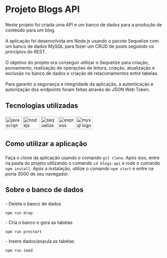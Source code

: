 <h1 align="left">Projeto Blogs API</h1>

###

<p align="left">Neste projeto  foi criada uma API e um banco de dados para a produção de conteúdo para um blog.<br><br>A  aplicação foi desenvolvida em Node.js usando o pacote Sequelize com um banco de dados MySQL para fazer um CRUD de posts seguindo os princípios do REST.<br><br>O objetivo do projeto era conseguir utilizar o Sequelize para criação, povoamento, realização de operações de leitura, criação, atualização e exclusão no banco de dados e criação de relacionamentos entre tabelas.<br><br>Para garantir a segurança e integridade da aplicação, a autenticação e autorização dos endpoints foram feitas através do JSON Web Token.</p>

###

<h2 align="left">Tecnologias utilizadas</h2>

###

<div align="left">
  <img src="https://cdn.jsdelivr.net/gh/devicons/devicon/icons/javascript/javascript-original.svg" height="40" width="52" alt="javascript logo"  />
  <img src="https://cdn.jsdelivr.net/gh/devicons/devicon/icons/nodejs/nodejs-original.svg" height="40" width="52" alt="nodejs logo"  />
  <img src="https://cdn.jsdelivr.net/gh/devicons/devicon/icons/sequelize/sequelize-original.svg" height="40" width="52" alt="sequelize logo"  />
  <img src="https://cdn.jsdelivr.net/gh/devicons/devicon/icons/express/express-original.svg" height="40" width="52" alt="express logo"  />
  <img src="https://cdn.jsdelivr.net/gh/devicons/devicon/icons/mysql/mysql-original.svg" height="40" width="52" alt="mysql logo"  />
</div>

###

<h2 align="left">Como utilizar a aplicação</h2>

###

Faça o clone da aplicação usando o comando `git clone`. Após isso, entre na pasta do projeto utilizando o comando `cd blogs-api` e rode o comando `npm install`. Após a instalação, utilize o comando `npm start` e entre na porta 3000 de seu navegador.

###

<h2 align="left">Sobre o banco de dados</h2>

###

<p align="left">- Deleta o banco de dados</p>

`npm run drop`

<p align="left">- Cria o banco e gera as tabelas</p>

`npm run prestart`

<p align="left">- Insere dados/popula as tabelas</p>

`npm run seed`

###
